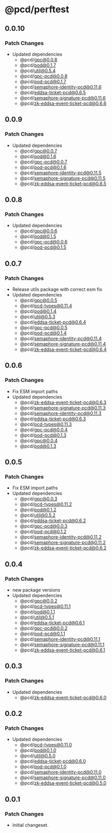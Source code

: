 # @pcd/perftest

## 0.0.10

### Patch Changes

- Updated dependencies
  - @pcd/gpc@0.0.8
  - @pcd/pod@0.1.7
  - @pcd/util@0.5.4
  - @pcd/gpc-pcd@0.0.8
  - @pcd/pod-pcd@0.1.7
  - @pcd/semaphore-identity-pcd@0.11.6
  - @pcd/eddsa-ticket-pcd@0.6.5
  - @pcd/semaphore-signature-pcd@0.11.6
  - @pcd/zk-eddsa-event-ticket-pcd@0.6.6

## 0.0.9

### Patch Changes

- Updated dependencies
  - @pcd/gpc@0.0.7
  - @pcd/pod@0.1.6
  - @pcd/gpc-pcd@0.0.7
  - @pcd/pod-pcd@0.1.6
  - @pcd/semaphore-identity-pcd@0.11.5
  - @pcd/semaphore-signature-pcd@0.11.5
  - @pcd/zk-eddsa-event-ticket-pcd@0.6.5

## 0.0.8

### Patch Changes

- Updated dependencies
  - @pcd/gpc@0.0.6
  - @pcd/pod@0.1.5
  - @pcd/gpc-pcd@0.0.6
  - @pcd/pod-pcd@0.1.5

## 0.0.7

### Patch Changes

- Release utils package with correct esm fix
- Updated dependencies
  - @pcd/gpc@0.0.5
  - @pcd/pcd-types@0.11.4
  - @pcd/pod@0.1.4
  - @pcd/util@0.5.3
  - @pcd/eddsa-ticket-pcd@0.6.4
  - @pcd/gpc-pcd@0.0.5
  - @pcd/pod-pcd@0.1.4
  - @pcd/semaphore-identity-pcd@0.11.4
  - @pcd/semaphore-signature-pcd@0.11.4
  - @pcd/zk-eddsa-event-ticket-pcd@0.6.4

## 0.0.6

### Patch Changes

- Fix ESM import paths
- Updated dependencies
  - @pcd/zk-eddsa-event-ticket-pcd@0.6.3
  - @pcd/semaphore-signature-pcd@0.11.3
  - @pcd/semaphore-identity-pcd@0.11.3
  - @pcd/eddsa-ticket-pcd@0.6.3
  - @pcd/pcd-types@0.11.3
  - @pcd/gpc-pcd@0.0.4
  - @pcd/pod-pcd@0.1.3
  - @pcd/gpc@0.0.4
  - @pcd/pod@0.1.3

## 0.0.5

### Patch Changes

- Fix ESM import paths
- Updated dependencies
  - @pcd/gpc@0.0.3
  - @pcd/pcd-types@0.11.2
  - @pcd/pod@0.1.2
  - @pcd/util@0.5.2
  - @pcd/eddsa-ticket-pcd@0.6.2
  - @pcd/gpc-pcd@0.0.3
  - @pcd/pod-pcd@0.1.2
  - @pcd/semaphore-identity-pcd@0.11.2
  - @pcd/semaphore-signature-pcd@0.11.2
  - @pcd/zk-eddsa-event-ticket-pcd@0.6.2

## 0.0.4

### Patch Changes

- new package versions
- Updated dependencies
  - @pcd/gpc@0.0.2
  - @pcd/pcd-types@0.11.1
  - @pcd/pod@0.1.1
  - @pcd/util@0.5.1
  - @pcd/eddsa-ticket-pcd@0.6.1
  - @pcd/gpc-pcd@0.0.2
  - @pcd/pod-pcd@0.1.1
  - @pcd/semaphore-identity-pcd@0.11.1
  - @pcd/semaphore-signature-pcd@0.11.1
  - @pcd/zk-eddsa-event-ticket-pcd@0.6.1

## 0.0.3

### Patch Changes

- Updated dependencies
  - @pcd/zk-eddsa-event-ticket-pcd@0.6.0

## 0.0.2

### Patch Changes

- Updated dependencies
  - @pcd/pcd-types@0.11.0
  - @pcd/pod@0.1.0
  - @pcd/util@0.5.0
  - @pcd/eddsa-ticket-pcd@0.6.0
  - @pcd/pod-pcd@0.1.0
  - @pcd/semaphore-identity-pcd@0.11.0
  - @pcd/semaphore-signature-pcd@0.11.0
  - @pcd/zk-eddsa-event-ticket-pcd@0.5.0

## 0.0.1

### Patch Changes

- Initial changeset.
